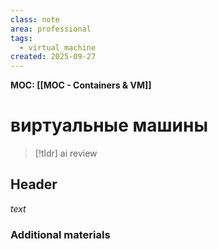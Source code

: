 ```yaml
---
class: note
area: professional
tags:
  - virtual_machine
created: 2025-09-27
---
```

**MOC: [[MOC - Containers & VM]]**

# виртуальные машины

> [!tldr] ai review
> 

## Header

*text*

### Additional materials